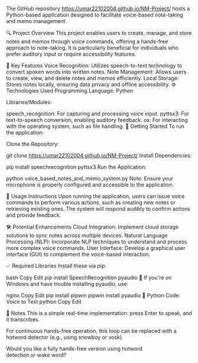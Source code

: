  The GitHub repository https://umar22102004.github.io/NM-Project/ hosts a Python-based application designed to facilitate voice-based note-taking and memo management.

🔍 Project Overview
This project enables users to create, manage, and store notes and memos through voice commands, offering a hands-free approach to note-taking. It is particularly beneficial for individuals who prefer auditory input or require accessibility features.

🧠 Key Features
Voice Recognition: Utilizes speech-to-text technology to convert spoken words into written notes.
Note Management: Allows users to create, view, and delete notes and memos efficiently.
Local Storage: Stores notes locally, ensuring data privacy and offline accessibility.
⚙ Technologies Used
Programming Language: Python

Libraries/Modules:

speech_recognition: For capturing and processing voice input.
pyttsx3: For text-to-speech conversion, enabling auditory feedback.
os: For interacting with the operating system, such as file handling.
🚀 Getting Started
To run the application:

Clone the Repository:

git clone https://umar22102004.github.io/NM-Project/
Install Dependencies:

pip install speechrecognition pyttsx3
Run the Application:

python voice_based_notes_and_memo_system.py
Note: Ensure your microphone is properly configured and accessible to the application.

📄 Usage Instructions
Upon running the application, users can issue voice commands to perform various actions, such as creating new notes or retrieving existing ones. The system will respond audibly to confirm actions and provide feedback.

🛠 Potential Enhancements
Cloud Integration: Implement cloud storage solutions to sync notes across multiple devices.
Natural Language Processing (NLP): Incorporate NLP techniques to understand and process more complex voice commands.
User Interface: Develop a graphical user interface (GUI) to complement the voice-based interaction.

✅ Required Libraries
Install these via pip:

bash
Copy
Edit
pip install SpeechRecognition pyaudio
🔧 If you're on Windows and have trouble installing pyaudio, use:

nginx
Copy
Edit
pip install pipwin
pipwin install pyaudio
📜 Python Code: Voice to Text
python
Copy
Edit

📝 Notes
This is a simple real-time implementation: press Enter to speak, and it transcribes.

For continuous hands-free operation, this loop can be replaced with a hotword detector (e.g., using snowboy or vosk).

Would you like a fully hands-free version using hotword detection or wake word?
